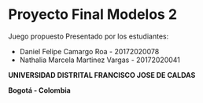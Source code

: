 # Proyecto Final Modelos 2
  Juego propuesto
Presentado por los estudiantes:

  - Daniel Felipe Camargo Roa - 20172020078
  - Nathalia Marcela Martinez Vargas - 20172020041


**UNIVERSIDAD DISTRITAL FRANCISCO JOSE DE CALDAS**

**Bogotá - Colombia**
